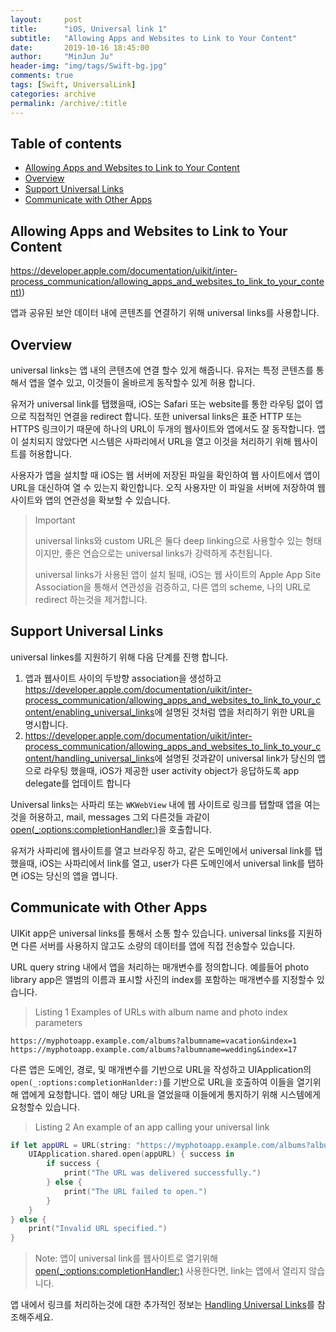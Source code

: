 ```yaml
---
layout:     post
title:      "iOS, Universal link 1"
subtitle:   "Allowing Apps and Websites to Link to Your Content"
date:       2019-10-16 18:45:00
author:     "MinJun Ju"
header-img: "img/tags/Swift-bg.jpg"
comments: true 
tags: [Swift, UniversalLink]
categories: archive
permalink: /archive/:title
--- 
```


## Table of contents 

  - [<U>Allowing Apps and Websites to Link to Your Content</U>](#section-id-1)
  - [<U>Overview</U>](#section-id-7)
  - [<U>Support Universal Links</U>](#section-id-21)
  - [<U>Communicate with Other Apps</U>](#section-id-32)
  

<div id='section-id-1'/>

## Allowing Apps and Websites to Link to Your Content

[https://developer.apple.com/documentation/uikit/inter-process_communication/allowing_apps_and_websites_to_link_to_your_content)](https://developer.apple.com/documentation/uikit/inter-process_communication/allowing_apps_and_websites_to_link_to_your_content))

<!--[링크](https://developer.apple.com/documentation/uikit/inter-process_communication/allowing_apps_and_websites_to_link_to_your_content)-->

앱과 공유된 보안 데이터 내에 콘텐츠를 연결하기 위해 universal links를 사용합니다. 

<div id='section-id-7'/>

## Overview 

universal links는 앱 내의 콘텐츠에 연결 할수 있게 해줍니다. 유저는 특정 콘텐츠를 통해서 앱을 열수 있고, 이것들이 올바르게 동작할수 있게 허용 합니다.

유저가 universal link를 탭했을때, iOS는 Safari 또는 website를 통한 라우팅 없이 앱으로 직접적인 연결을 redirect 합니다. 또한 universal links은 표준 HTTP 또는 HTTPS 링크이기 때문에 하나의 URL이 두개의 웹사이트와 앱에서도 잘 동작합니다. 앱이 설치되지 않았다면 시스템은 사파리에서 URL을 열고 이것을 처리하기 위해 웹사이트를 허용합니다. 

사용자가 앱을 설치할 때 iOS는 웹 서버에 저장된 파일을 확인하여 웹 사이트에서 앱이 URL을 대신하여 열 수 있는지 확인합니다. 오직 사용자만 이 파일을 서버에 저장하여 웹 사이트와 앱의 연관성을 확보할 수 있습니다.

> Important
> 
> universal links와 custom URL은 둘다 deep linking으로 사용할수 있는 형태 이지만, 좋은 연습으로는 universal links가 강력하게 추천됩니다. 
> 
> universal links가 사용된 앱이 설치 될때, iOS는 웹 사이트의 Apple App Site Association을 통해서 연관성을 검증하고, 다른 앱의 scheme, 나의 URL로 redirect 하는것을 제거합니다. 
> 

<div id='section-id-21'/>

## Support Universal Links 

universal linkes를 지원하기 위해 다음 단계를 진행 합니다. 

1. 앱과 웹사이트 사이의 두방향 association을 생성하고 <U>https://developer.apple.com/documentation/uikit/inter-process_communication/allowing_apps_and_websites_to_link_to_your_content/enabling_universal_links</U>에 설명된 것처럼 앱을 처리하기 위한 URL을 명시합니다.
2. <U>https://developer.apple.com/documentation/uikit/inter-process_communication/allowing_apps_and_websites_to_link_to_your_content/handling_universal_links</U>에 설명된 것과같이 universal link가 당신의 앱으로 라우팅 했을때, iOS가 제공한 user activity object가 응답하도록 app delegate를 업데이트 합니다 

Universal links는 사파리 또는 `WKWebView` 내에 웹 사이트로 링크를 탭할때 앱을 여는것을 허용하고, mail, messages 그외 다른것들 과같이 [open(_:options:completionHandler:)](https://developer.apple.com/documentation/uikit/uiapplication/1648685-open)을 호출합니다. 

유저가 사파리에 웹사이트를 열고 브라우징 하고, 같은 도메인에서 universal link를 탭했을때, iOS는 사파리에서 link를 열고, user가 다른 도메인에서 universal link를 탭하면 iOS는 당신의 앱을 엽니다.

<div id='section-id-32'/>

## Communicate with Other Apps 

UIKit app은 universal links를 통해서 소통 할수 있습니다. universal links를 지원하면 다른 서버를 사용하지 않고도 소량의 데이터를 앱에 직접 전송할수 있습니다. 

URL query string 내에서 앱을 처리하는 매개변수를 정의합니다. 예를들어 photo library app은 앨범의 이름과 표시할 사진의 index를 포함하는 매개변수를 지정할수 있습니다. 

> Listing 1 Examples of URLs with album name and photo index parameters

```
https://myphotoapp.example.com/albums?albumname=vacation&index=1
https://myphotoapp.example.com/albums?albumname=wedding&index=17
```

다른 앱은 도메인, 경로, 및 매개변수를 기반으로 URL을 작성하고 UIApplication의 `open(_:options:completionHanlder:)`를 기반으로 URL을 호출하여 이들을 열기위해 앱에게 요청합니다. 앱이 해당 URL을 열었을때 이들에게 통지하기 위해 시스템에게 요청할수 있습니다. 

> Listing 2 An example of an app calling your universal link

```swift
if let appURL = URL(string: "https://myphotoapp.example.com/albums?albumname=vacation&index=1") {
    UIApplication.shared.open(appURL) { success in
        if success {
            print("The URL was delivered successfully.")
        } else {
            print("The URL failed to open.")
        }
    }
} else {
    print("Invalid URL specified.")
}
```

> Note: 앱이 universal link를 웹사이트로 열기위해  [open(_:options:completionHandler:)](https://developer.apple.com/documentation/uikit/uiapplication/1648685-open) 사용한다면, link는 앱에서 열리지 않습니다. 

앱 내에서 링크를 처리하는것에 대한 추가적인 정보는 [Handling Universal Links](https://developer.apple.com/documentation/uikit/inter-process_communication/allowing_apps_and_websites_to_link_to_your_content/handling_universal_links)를 참조해주세요.
